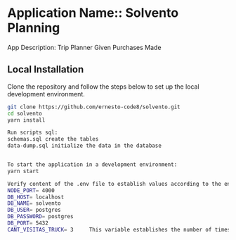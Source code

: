 # Application Name:: Solvento Planning

App Description: Trip Planner Given Purchases Made

## Local Installation

Clone the repository and follow the steps below to set up the local development environment.

```bash
git clone https://github.com/ernesto-code8/solvento.git
cd solvento
yarn install

Run scripts sql:
schemas.sql create the tables
data-dump.sql initialize the data in the database 


To start the application in a development environment:
yarn start

Verify content of the .env file to establish values ​​according to the environment where the application will be run.
NODE_PORT= 4000
DB_HOST= localhost
DB_NAME= solvento
DB_USER= postgres
DB_PASSWORD= postgres
DB_PORT= 5432
CANT_VISITAS_TRUCK= 3     This variable establishes the number of times a truck can travel to different zip codes.




